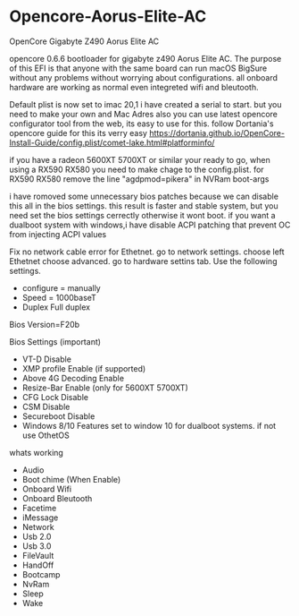 # Opencore-Aorus-Elite-AC
OpenCore Gigabyte Z490 Aorus Elite AC

opencore 0.6.6 bootloader for gigabyte z490 Aorus Elite AC.
The purpose of this EFI is that anyone with the same board can run macOS BigSure without any problems without worrying about configurations.
all onboard hardware are working as normal even integreted wifi and bleutooth.

Default plist is now set to imac 20,1
i have created a serial to start. but you need to make your own and Mac Adres also
you can use latest opencore configurator tool from the web, its easy to use for this.
follow Dortania's opencore guide for this its verry easy 
https://dortania.github.io/OpenCore-Install-Guide/config.plist/comet-lake.html#platforminfo/


if you have a radeon 5600XT 5700XT or similar your ready to go, when using a RX590 RX580 you need to make chage to the config.plist.
for RX590 RX580 remove the line "agdpmod=pikera" in NVRam boot-args


i have romoved some unnecessary bios patches because we can disable this all in the bios settings. 
this result is faster and stable system, but you need set the bios settings cerrectly otherwise it wont boot.
if you want a dualboot system with windows,i have disable ACPI patching that prevent OC from injecting ACPI values 

Fix no network cable error for Ethetnet. 
  go to network settings. choose left Ethetnet choose advanced.
  go to hardware settins tab. 
  Use the following settings. 

 * configure = manually
 * Speed = 1000baseT
 * Duplex Full duplex 

Bios Version=F20b

Bios Settings (important)
 * VT-D Disable
 * XMP profile Enable (if supported)
 * Above 4G Decoding Enable
 * Resize-Bar Enable (only for 5600XT 5700XT)
 * CFG Lock Disable
 * CSM Disable
 * Secureboot Disable
 * Windows 8/10 Features set to window 10 for dualboot systems. if not use OthetOS


whats working 
* Audio
* Boot chime (When Enable)
* Onboard Wifi 
* Onboard Bleutooth
* Facetime
* iMessage
* Network
* Usb 2.0
* Usb 3.0
* FileVault
* HandOff
* Bootcamp
* NvRam
* Sleep
* Wake
